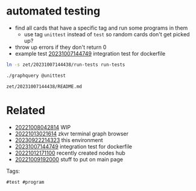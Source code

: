 # automated testing

- find all cards that have a specific tag and run some programs in them
  - use tag `unittest` instead of `test` so random cards don't get picked up?
- throw up errors if they don't return 0
- example test [20231007144749](/zet/20231007144749/README.md) integration test for dockerfile

```bash
ln -s zet/20231007144438/run-tests run-tests

./graphquery @unittest

```

` zet/20231007144438/README.md `

# Related

- [20221008042814](/zet/20221008042814/README.md) WIP
- [20221013021614](/zet/20221013021614/README.md) zkvr terminal graph browser
- [20230922214323](/zet/20230922214323/README.md) this environment
- [20231007144749](/zet/20231007144749/README.md) integration test for dockerfile
- [20221012171100](/zet/20221012171100/README.md) recently created nodes hub
- [20221009192000](/zet/20221009192000/README.md) stuff to put on main page

Tags:

    #test #program
